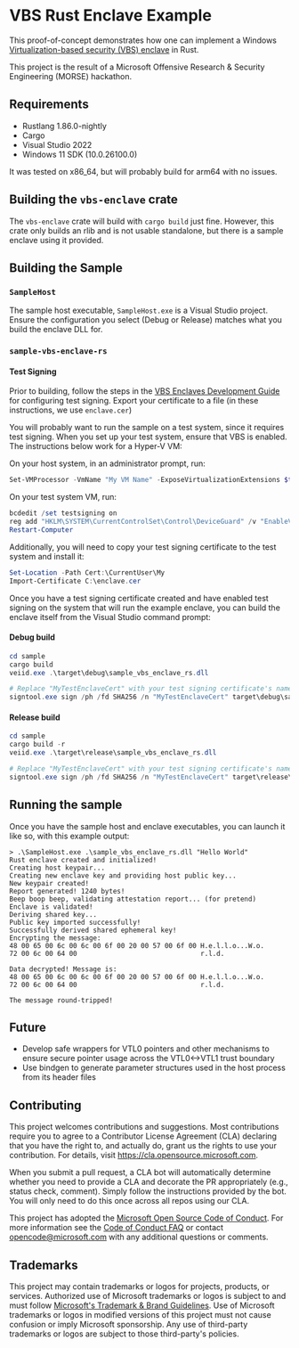 # VBS Rust Enclave Example

This proof-of-concept demonstrates how one can implement a Windows [Virtualization-based security (VBS) enclave](https://learn.microsoft.com/en-us/windows/win32/trusted-execution/vbs-enclaves) in Rust.

This project is the result of a Microsoft Offensive Research & Security Engineering (MORSE) hackathon.

## Requirements

- Rustlang 1.86.0-nightly
- Cargo
- Visual Studio 2022
- Windows 11 SDK (10.0.26100.0)

It was tested on x86_64, but will probably build for arm64 with no issues.

## Building the `vbs-enclave` crate

The `vbs-enclave` crate will build with `cargo build` just fine. However, this crate only builds an rlib and is not usable standalone, but there is a sample enclave using it provided.

## Building the Sample

### `SampleHost`

The sample host executable, `SampleHost.exe` is a Visual Studio project. Ensure the configuration you select (Debug or Release) matches what you build the enclave DLL for.  

### `sample-vbs-enclave-rs`

#### Test Signing
Prior to building, follow the steps in the [VBS Enclaves Development Guide](https://learn.microsoft.com/en-us/windows/win32/trusted-execution/vbs-enclaves-dev-guide#step-3-signing-vbs-enclave-dlls) for configuring test signing. Export your certificate to a file (in these instructions, we use `enclave.cer`)

You will probably want to run the sample on a test system, since it requires test signing. When you set up your test system, ensure that VBS is enabled. The instructions below work for a Hyper-V VM:

On your host system, in an administrator prompt, run:
```powershell
Set-VMProcessor -VmName "My VM Name" -ExposeVirtualizationExtensions $true
```

On your test system VM, run:
```powershell
bcdedit /set testsigning on
reg add "HKLM\SYSTEM\CurrentControlSet\Control\DeviceGuard" /v "EnableVirtualizationBasedSecurity" /t REG_DWORD /d 1 /f
Restart-Computer
```

Additionally, you will need to copy your test signing certificate to the test system and install it:

```powershell
Set-Location -Path Cert:\CurrentUser\My
Import-Certificate C:\enclave.cer 
```

Once you have a test signing certificate created and have enabled test signing on the system that will run the example enclave, you can build the enclave itself from the Visual Studio command prompt:

#### Debug build

```powershell
cd sample
cargo build
veiid.exe .\target\debug\sample_vbs_enclave_rs.dll

# Replace "MyTestEnclaveCert" with your test signing certificate's name
signtool.exe sign /ph /fd SHA256 /n "MyTestEnclaveCert" target\debug\sample_vbs_enclave_rs.dll
```

#### Release build

```powershell
cd sample
cargo build -r
veiid.exe .\target\release\sample_vbs_enclave_rs.dll

# Replace "MyTestEnclaveCert" with your test signing certificate's name
signtool.exe sign /ph /fd SHA256 /n "MyTestEnclaveCert" target\release\sample_vbs_enclave_rs.dll
```

## Running the sample

Once you have the sample host and enclave executables, you can launch it like so, with this example output:

```
> .\SampleHost.exe .\sample_vbs_enclave_rs.dll "Hello World"
Rust enclave created and initialized!
Creating host keypair...
Creating new enclave key and providing host public key...
New keypair created!
Report generated! 1240 bytes!
Beep boop beep, validating attestation report... (for pretend)
Enclave is validated!
Deriving shared key...
Public key imported successfully!
Successfully derived shared ephemeral key!
Encrypting the message:
48 00 65 00 6c 00 6c 00 6f 00 20 00 57 00 6f 00 H.e.l.l.o...W.o.
72 00 6c 00 64 00                               r.l.d.

Data decrypted! Message is:
48 00 65 00 6c 00 6c 00 6f 00 20 00 57 00 6f 00 H.e.l.l.o...W.o.
72 00 6c 00 64 00                               r.l.d.

The message round-tripped!
```

## Future
- Develop safe wrappers for VTL0 pointers and other mechanisms to ensure secure pointer usage across the VTL0<->VTL1 trust boundary
- Use bindgen to generate parameter structures used in the host process from its header files

## Contributing

This project welcomes contributions and suggestions.  Most contributions require you to agree to a
Contributor License Agreement (CLA) declaring that you have the right to, and actually do, grant us
the rights to use your contribution. For details, visit https://cla.opensource.microsoft.com.

When you submit a pull request, a CLA bot will automatically determine whether you need to provide
a CLA and decorate the PR appropriately (e.g., status check, comment). Simply follow the instructions
provided by the bot. You will only need to do this once across all repos using our CLA.

This project has adopted the [Microsoft Open Source Code of Conduct](https://opensource.microsoft.com/codeofconduct/).
For more information see the [Code of Conduct FAQ](https://opensource.microsoft.com/codeofconduct/faq/) or
contact [opencode@microsoft.com](mailto:opencode@microsoft.com) with any additional questions or comments.

## Trademarks

This project may contain trademarks or logos for projects, products, or services. Authorized use of Microsoft 
trademarks or logos is subject to and must follow 
[Microsoft's Trademark & Brand Guidelines](https://www.microsoft.com/en-us/legal/intellectualproperty/trademarks/usage/general).
Use of Microsoft trademarks or logos in modified versions of this project must not cause confusion or imply Microsoft sponsorship.
Any use of third-party trademarks or logos are subject to those third-party's policies.
